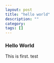 ```yaml
---
layout: post
title: "hello world"
description: ""
category: 
tags: []
---
```


### Hello World

 This is first.
 test
